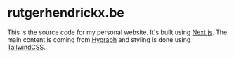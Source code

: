 # rutgerhendrickx.be

This is the source code for my personal website. It's built using [Next.js](https://nextjs.org/). The main content is coming from [Hygraph](https://hygraph.com/) and styling is done using [TailwindCSS](https://tailwindcss.com/).
